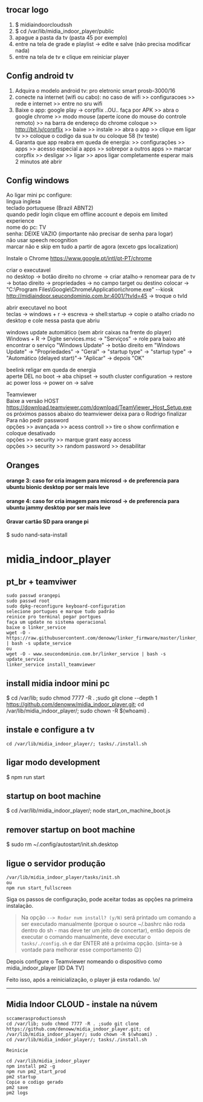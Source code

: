 ## trocar logo

1. $ midiaindoorcloudssh
2. $ cd /var/lib/midia_indoor_player/public
3. apague a pasta da tv (pasta 45 por exemplo)
4. entre na tela de grade e playlist -> edite e salve (não precisa modificar nada)
5. entre na tela de tv e clique em reiniciar player


## Config android tv

1. Adquira o modelo android tv: pro eletronic smart prosb-3000/16
2. conecte na internet (wifi ou cabo): no caso de wifi >> configuracoes >> rede e internet >> entre no sru wifi
3. Baixe o app: google play -> corpflix ..OU.. faça por APK >> abra o google chrome >> modo mouse (aperte ícone do mouse do controle remoto) >> na barra de endereço do chrome coloque >> http://bit.ly/corpflix >> baixe  >> instale >> abra o app >> clique em ligar tv >> coloque o codigo da sua tv ou coloque 58 (tv teste)
4. Garanta que app reabra em queda de energia: >> configurações >> apps >> acesso especial a apps >> sobrepor a outros apps >> marcar corpflix >> desligar >> ligar >> apos ligar completamente esperar mais 2 minutos até abrir

## Config windows

Ao ligar mini pc configure: 
<br>lingua inglesa
<br>teclado portuquese (Brazil ABNT2)
<br>quando pedir login clique em offline account e depois em limited experience
<br>nome do pc: TV
<br>senha: DEIXE VAZIO (importante não precisar de senha para logar)
<br>não usar speech recognition
<br>marcar não e skip em tudo a partir de agora (exceto gps localization)



Instale o Chrome
https://www.google.pt/intl/pt-PT/chrome

criar o executavel
<br>
no desktop -> botão direito no chrome -> criar atalho-> renomear para de tv -> botao direito -> propriedades -> no campo target ou destino colocar -> "C:\Program Files\Google\Chrome\Application\chrome.exe" --kiosk http://midiaindoor.seucondominio.com.br:4001/?tvId=45 -> troque o tvId

abrir executavel  no boot
<br>
teclas -> windows + r -> escreva -> shell:startup -> copie o atalho criado no desktop e cole nessa pasta que abriu

windows update automático (sem abrir caixas na frente do player)
<br>
Windows + R -> Digite services.msc -> "Serviços" -> role para baixo até encontrar o serviço "Windows Update" -> botão direito em "Windows Update" -> "Propriedades" -> "Geral" -> "startup type" -> "startup type" -> "Automático (delayed start)"-> "Aplicar" -> depois "OK"

beelink religar em queda de energia
<br>
aperte DEL no boot -> aba chipset -> south cluster configuration ->  restore ac power loss -> power on -> salve


Teamviewer
<br>Baixe a versão HOST
<br>https://download.teamviewer.com/download/TeamViewer_Host_Setup.exe
<br>os próximos passos abaixo do teamviewer deixa para o Rodrigo finalizar
<br>Para não pedir password 
<br>opções >> avançada >> acess controll >> tire o show confirmation e coloque desativado
<br>opções >> security >> marque grant easy access
<br>opções >> security >> random password >> desabilitar



## Oranges

#### orange 3: caso for cria imagem para microsd -> de preferencia para ubuntu bionic desktop por ser mais leve
#### orange 4: caso for cria imagem para microsd -> de preferencia para ubuntu jammy desktop por ser mais leve

#### Gravar cartão SD para orange pi

$ sudo nand-sata-install

# midia_indoor_player

## pt_br + teamviwer

```
sudo passwd orangepi
sudo passwd root
sudo dpkg-reconfigure keyboard-configuration
selecione portugues e marque tudo padrão
reinice pro terminal pegar portgues
faça um update no sistema operacional
baixe o linker_service
wget -O - https://raw.githubusercontent.com/denoww/linker_firmware/master/linker_service | bash -s update_service
ou
wget -O - www.seucondominio.com.br/linker_service | bash -s update_service
linker_service install_teamviewer
```

## install midia indoor mini pc

$ cd /var/lib; sudo chmod 7777 -R . ;sudo git clone --depth 1 https://github.com/denoww/midia_indoor_player.git; cd /var/lib/midia_indoor_player/; sudo chown -R $(whoami) .

## instale e configure a tv

```
cd /var/lib/midia_indoor_player/; tasks/./install.sh
```

## ligar modo development

$ npm run start


## startup on boot machine

$ cd /var/lib/midia_indoor_player/; node start_on_machine_boot.js

## remover startup on boot machine

$ sudo rm ~/.config/autostart/init.sh.desktop



## ligue o servidor produção

```
/var/lib/midia_indoor_player/tasks/init.sh
ou
npm run start_fullscreen
```


Siga os passos de configuração, pode aceitar todas as opções na primeira instalação.

> Na opção `--> Rodar nvm install? (y/N)` será printado um comando a ser executado manualmente (porque o source ~/.bashrc não roda dentro do sh - mas deve ter um jeito de concertar), então depois de executar o comando manualmente, deve executar o `tasks/./config.sh` e dar ENTER até a próxima opção. (sinta-se à vontade para melhorar esse comportamento 😉)

Depois configure o Teamviewer nomeando o dispositivo como midia_indoor_player [ID DA TV]

Feito isso, após a reinicialização, o player já esta rodando. \o/

---

## Midia Indoor CLOUD - instale na núvem

```
sccamerasproductionssh
cd /var/lib; sudo chmod 7777 -R . ;sudo git clone https://github.com/denoww/midia_indoor_player.git; cd /var/lib/midia_indoor_player/; sudo chown -R $(whoami) .
cd /var/lib/midia_indoor_player/; tasks/./install.sh

Reinicie

cd /var/lib/midia_indoor_player
npm install pm2 -g
npm run pm2_start_prod
pm2 startup
Copie o codigo gerado
pm2 save
pm2 logs
```



